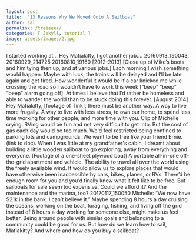 ```yaml
---
layout: post
title:  "13 Reasons Why We Moved Onto A Sailboat"
author: sal
permalink: /treeeeez/
categories: [ Jekyll, tutorial ]
image: assets/images/2.jpg
---
```


I started working at… Hey Mafiakitty, I got another job…. 20160913_190043, 20160929_214725
20160810_19160
[2012-2013] [Close up of Mike’s boots and him tying then up, and at various jobs.] 
Each morning I wish something would happen. Maybe with luck, the trains will be delayed and I’ll be late again and get fired. How wonderful it would be if a car knicked me while crossing the road so I wouldn’t have to work this week [“beep” “beep” “beep” alarm going off]. At times I believe that I’d rather be homeless and able to wander the world than to be stuck doing this forever. 
[August 2014] Hey Mafiakitty, [footage of Tink], there must be another way. A way to live more frugally. A way to live with less stress, to own our home, to spend less time working for other people, and more time with you. 
Clip of Michelle crying.
RVing would be fun and not very difficult to get into. But the cost of gas each day would be too much. We'd feel restricted being confined to parking lots and campgrounds. We want to be free like your friend Ernie. (link to doc).
When I was little at my grandfather's cabin, I dreamt about building a little wooden sailboat to go exploring, away from everything and everyone. [Footage of a one-sheet plywood boat]
A portable all-in-one off-the-grid apartment and vehicle. The ability to travel all over the world using the freely available wind. It would allow us to explore places that would have otherwise been inaccessible by cars, bikes, planes, or RVs. There’d be enough room for you and you’d finally know what it felt like to be free.
But sailboats for sale seem too expensive. Could we afford it? And the maintenance and the marina, too?
20170117_150050 Michelle: “We now have $21k in the bank. I can’t believe it.”
Maybe spending 8 hours a day cruising the oceans, working on the boat, foraging, fishing, and living off the grid instead of 8 hours a day working for someone else, might make us feel better. Being around people with similar goals and belonging to a community could be good for us.
But how do we learn how to sail, Mafiakitty? And where and how do you buy a sailboat?
